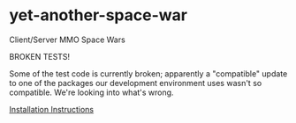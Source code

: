 yet-another-space-war
=====================

Client/Server MMO Space Wars

BROKEN TESTS!

Some of the test code is currently broken; apparently a "compatible"
update to one of the packages our development environment uses wasn't
so compatible. We're looking into what's wrong.


[Installation Instructions](https://github.com/JeffWaltzer/yet-another-space-war/wiki/InstallationInstructions)

